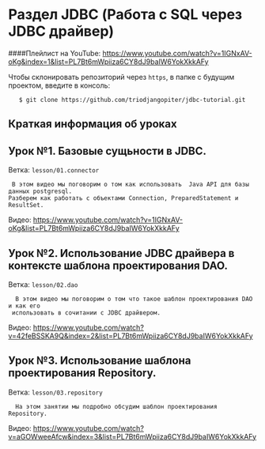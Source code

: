 Раздел JDBC (Работа с SQL через JDBC драйвер) 
=============================

####Плейлист на YouTube:  <https://www.youtube.com/watch?v=1IGNxAV-oKg&index=1&list=PL7Bt6mWpiiza6CY8dJ9baIW6YokXkkAFy>

Чтобы склонировать репозиторий через `https`, в папке с будущим проектом, введите в консоль:

       $ git clone https://github.com/triodjangopiter/jdbc-tutorial.git


Краткая информация об уроках
------------

Урок №1. Базовые сущьности в JDBC.
------------

Ветка: `lesson/01.connector`

     В этом видео мы поговорим о том как использовать  Java API для базы данных postgresql.
    Разберем как работать с объектами Connection, PreparedStatement и ResultSet.

Видео: <https://www.youtube.com/watch?v=1IGNxAV-oKg&list=PL7Bt6mWpiiza6CY8dJ9baIW6YokXkkAFy>

Урок №2. Использование JDBC драйвера в контексте шаблона проектирования DAO.
------------

Ветка: `lesson/02.dao`

      В этом видео мы поговорим о том что такое шаблон проектирования DAO и как его
     использовать в сочитании с JDBC драйвером. 

Видео: <https://www.youtube.com/watch?v=42feBSSKA9Q&index=2&list=PL7Bt6mWpiiza6CY8dJ9baIW6YokXkkAFy>

Урок №3. Использование шаблона проектирования Repository.
------------

Ветка: `lesson/03.repository`

      На этом занятии мы подробно обсудим шаблон проектирования Repository. 

Видео: <https://www.youtube.com/watch?v=aGOWweeAfcw&index=3&list=PL7Bt6mWpiiza6CY8dJ9baIW6YokXkkAFy>